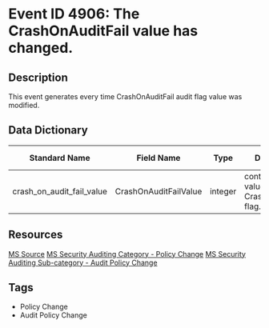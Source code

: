 # Event ID 4906: The CrashOnAuditFail value has changed.

## Description
This event generates every time CrashOnAuditFail audit flag value was modified.

## Data Dictionary
|Standard Name|Field Name|Type|Description|Sample Value|
|---|---|---|---|---|
|crash_on_audit_fail_value|CrashOnAuditFailValue|integer|contains new value of CrashOnAuditFail flag.|1|

## Resources
[MS Source](https://github.com/MicrosoftDocs/windows-itpro-docs/blob/public/windows/security/threat-protection/auditing/event-4906.md)
[MS Security Auditing Category - Policy Change](https://docs.microsoft.com/en-us/windows/security/threat-protection/auditing/advanced-security-audit-policy-settings#policy-change)
[MS Security Auditing Sub-category - Audit Policy Change](https://github.com/MicrosoftDocs/windows-itpro-docs/tree/master/windows/security/threat-protection/auditing/audit-policy-change.md)

## Tags
* Policy Change
* Audit Policy Change